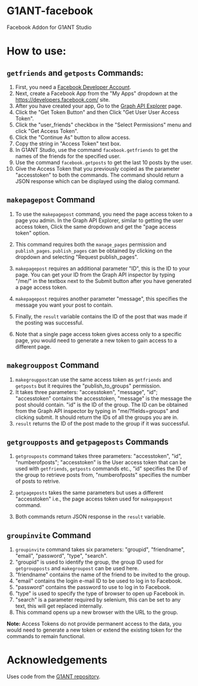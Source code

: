 # G1ANT-facebook
Facebook Addon for G1ANT Studio

# How to use:

## `getfriends` and `getposts` Commands:

1.  First, you need a [Facebook Developer Account](https://developers.facebook.com). 
2. Next, create a Facebook App from the "My Apps" dropdown at the https://developers.facebook.com/ site.
3. After you have created your app, Go to the [Graph API Explorer](https://developers.facebook.com/tools/explorer/) page.
4. Click the "Get Token Button" and then Click "Get User User Access Token".
5. Click the "user_friends" checkbox in the "Select Permissions" menu and click "Get Access Token".
6. Click the "Continue As" button to allow access.
7. Copy the string in "Access Token" text box. 
8. In G1ANT Studio, use the command `facebook.getfriends` to get the names of the friends for the specified user.
9. Use the command `facebook.getposts` to get the last 10 posts by the user. 
10.  Give the Access Token that you previously copied as the parameter "accesstoken" to both the commands. The command should return a JSON response which can be displayed using the dialog command. 
## `makepagepost` Command

1. To use the `makepagepost` command, you need the page access token to a page you admin. In the Graph API Explorer, similar to getting the user access token, Click the same dropdown and get the "page access token" option.

2. This command requires both the `manage_pages` permission and `publish_pages`. `publish_pages` can be obtained by clicking on the dropdown and selecting "Request publish_pages".

3. `makepagepost` requires an additional parameter "ID", this is the ID to your page. You can get your ID from the Graph API inspector by typing "/me/" in the textbox next to the Submit button after you have generated a page access token.

4. `makepagepost` requires another parameter "message", this specifies the message you want your post to contain. 

5. Finally, the `result` variable contains the ID of the post that was made if the posting was successful. 

6. Note that a single page access token gives access only to a specific page, you would need to generate a new  token to gain access to a different page.

## `makegrouppost` Command
1. `makegrouppost`can use the same access token as `getfriends` and `getposts` but it requires the "publish_to_groups" permission.
2. It takes three parameters: "accesstoken", "message", "id"; "accesstoken" contains the accesstoken, "message" is the message the post should contain. "id" is the ID of the group. The ID can be obtained from the Graph API inspector by typing in "me/?fields=groups" and clicking submit. It should return the IDs of all the groups  you are in.
3. `result` returns the ID of the post made to the group if it was successful.

## `getgroupposts` and `getpageposts` Commands
1. `getgrouposts` command takes three parameters: "accesstoken", "id", "numberofposts"; "accesstoken" is the User access token that can be used with `getfriends`, `getposts` commands etc., "id" specifies the ID of the group to retrieve posts from, "numberofposts" specifies the number of posts to retrive. 

2. `getpageposts` takes the same parameters but uses a different "accesstoken" i.e., the page access token used for `makepagepost` command.

3. Both commands return JSON response in the `result` variable. 

## `groupinvite` Command
1. `groupinvite` command takes six parameters: "groupid", "friendname", "email", "password", "type", "search".
2. "groupid" is used to identify the group, the group ID used for `getgroupposts` and `makegroupost` can be used here. 
3. "friendname" contains the name of the friend to be invited to the group. 
4. "email" contains the login e-mail ID to be used to log in to Facebook.
5. "password" contains the password to use to log in to Facebook.
6. "type" is used to specify the type of browser to open up Facebook in.
7. "search" is a parameter required by selenium, this can be set to any text, this will get replaced internally. 
8. This command opens up a new browser with the URL to the group.


**Note:** Access Tokens do not provide permanent access to the data, you would need to generate a new token or extend the existing token for the commands to remain functional. 


# Acknowledgements

Uses code from the [G1ANT repository](https://github.com/g1ant-robot). 